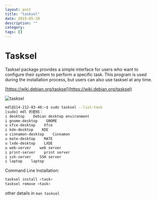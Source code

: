 ```yaml
---
layout: post
title: "tasksel"
date: 2015-05-29
description: ""
category: 
tags: []
---
```


# Tasksel

Tasksel package provides a simple interface for users who want to configure their system to perform a specific task. This program is used during the installation process, but users can also use tasksel at any time.

[https://wiki.debian.org/tasksel](https://wiki.debian.org/tasksel)

![tasksel]({{site.url}}/images/tasksel.png)

```sh
mdl@114-212-83-40:~$ sudo tasksel --list-task
[sudo] mdl 的密码：
i desktop    Debian desktop environment
i gnome-desktop    GNOME
u xfce-desktop    Xfce
i kde-desktop    KDE
u cinnamon-desktop    Cinnamon
u mate-desktop    MATE
u lxde-desktop    LXDE
u web-server    web server
i print-server    print server
i ssh-server    SSH server
i laptop    laptop
```

Command Line Installation:

```sh
tasksel install <task>
tasksel remove <task>
```

other details in `man tasksel`
